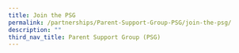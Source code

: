 ```yaml
---
title: Join the PSG
permalink: /partnerships/Parent-Support-Group-PSG/join-the-psg/
description: ""
third_nav_title: Parent Support Group (PSG)
---
```

